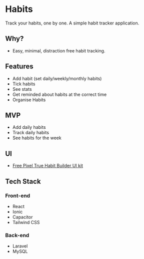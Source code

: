# Habits

Track your habits, one by one. A simple habit tracker application.

## Why?

- Easy, minimal, distraction free habit tracking.

## Features

- Add habit (set daily/weekly/monthly habits)
- Tick habits
- See stats
- Get reminded about habits at the correct time
- Organise Habits

## MVP

- Add daily habits
- Track daily habits
- See habits for the week

## UI

- [Free Pixel True Habit Builder UI kit](https://www.pixeltrue.com/free-ui-kits/habit-builder-ui-kit)

## Tech Stack

### Front-end

- React
- Ionic
- Capacitor
- Tailwind CSS

### Back-end

- Laravel
- MySQL
